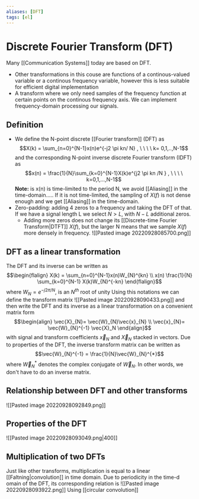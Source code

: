 ```yaml
---
aliases: [DFT]
tags: [el]
---
```

# Discrete Fourier Transform (DFT)
Many [[Communication Systems]] today are based on DFT.

- Other transformations in this couse are functions of a continous-valued variable or a continous frequency variable, however this is less suitable for efficient digital implementation
- A transform where we only need samples of the frequency function at certain points on the continous frequency axis. We can implement frequency-domain processing our signals. 

## Definition
- We define the N-point discrete [[Fourier transform]] (DFT) as $$X(k) = \sum_{n=0}^{N-1}x(n)e^{-j2 \pi kn/  N} , \ \ \ \ k= 0,1,..,N-1$$
and the corresponding N-point inverse discrete Fourier transform (IDFT) as $$x(n) = \frac{1}{N}\sum_{k=0}^{N-1}X(k)e^{j2 \pi kn /N } , \ \ \ \ k=0,1,...,N-1$$
**Note:** is x(n) is time-limited to the period N, we avoid [[Aliasing]] in the time-domain.....
If it is not time-limited, the sampling of $X(f)$ is not dense enough and we get [[Aliasing]] in the time-domain. 
- Zero-padding: adding 4 zeros to a frequency and taking the DFT of that. If we have a signal length L we select $N > L$, with $N-L$ additional zeros.
  - Adding more zeros does not change its [[Discrete-time Fourier Transform|DTFT]] $X(f)$, but the larger N means that we sample $X(f)$ more densely in frequency.
    ![[Pasted image 20220928085700.png]]

## DFT as a linear transformation
The DFT and its inverse can be written as
$$\begin{flalign}  X(k) = \sum_{n=0}^{N-1}x(n)W_{N}^{kn} \\ x(n) \frac{1}{N} \sum_{k=0}^{N-1} 
X(k)W_{N}^{-kn}  \end{flalign}$$
where $W_{N}= e^{-j2 \pi /N}$, is an $N^{th}$ root of unity
Using this notations we can define the transform matrix
![[Pasted image 20220928090433.png]]
and then write the DFT and its inverse as a linear transformation on a convenient matrix form $$\begin{align}  \vec{X}_{N}= \vec{W}_{N}\vec{x}_{N} \\ \vec{x}_{N}= \vec{W}_{N}^{-1} \vec{X}_N \end{align}$$
with signal and transform coefficients $\vec{x}_N$ and $\vec{X}_{N}$ stacked in vectors.
Due to properties of the DFT, the inverse transform matrix can be written as $$\vec{W}_{N}^{-1} = \frac{1}{N}\vec{W}_{N}^{*}$$
where $\vec{W}_{N}^{*}$ denotes the complex conjugate of $\vec{W}_N$. In other words, we don't have to do an inverse matrix.


## Relationship between DFT and other transforms
![[Pasted image 20220928092849.png]]

## Properties of the DFT
![[Pasted image 20220928093049.png|400]]

## Multiplication of two DFTs
Just like other transforms, multiplication is equal to a linear [[Faltning|convolution]] in time domain.
Due to periodicity in the time-d
omain of the DFT, its corresponding relation is
![[Pasted image 20220928093922.png]]
Using [[circular convolution]]


